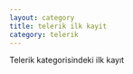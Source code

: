 ```yaml
---
layout: category
title: telerik ilk kayit
category: telerik
---
```



Telerik kategorisindeki ilk kayıt
